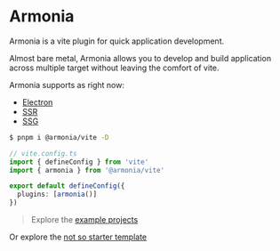 # Armonia

Armonia is a vite plugin for quick application development.

Almost bare metal, Armonia allows you to develop and build application across multiple target without leaving the comfort of vite.

Armonia supports as right now:

- [Electron](electron.md)
- [SSR](ssr.md)
- [SSG](ssg.md)

```bash
$ pnpm i @armonia/vite -D
```

```ts
// vite.config.ts
import { defineConfig } from 'vite'
import { armonia } from '@armonia/vite'

export default defineConfig({
  plugins: [armonia()]
})
```

> Explore the [example projects](https://github.com/armoniacore/armonia-vite/tree/main/packages/playground)

Or explore the [not so starter template](https://github.com/armoniacore/starter-template-vue-ts)
